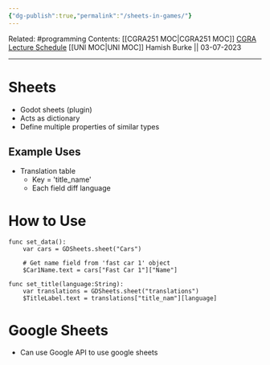 ```yaml
---
{"dg-publish":true,"permalink":"/sheets-in-games/"}
---
```


Related: #programming 
Contents: [[CGRA251 MOC\|CGRA251 MOC]]
[CGRA Lecture Schedule](https://ecs.wgtn.ac.nz/Courses/CGRA251_2023T2/LectureSchedule)
[[UNI MOC\|UNI MOC]]
Hamish Burke || 03-07-2023
***

# Sheets

- Godot sheets (plugin)
- Acts as dictionary
- Define multiple properties of similar types

## Example Uses

- Translation table
	- Key = 'title_name' 
	- Each field diff language

# How to Use

```gdscript
func set_data():
	var cars = GDSheets.sheet("Cars")

	# Get name field from 'fast car 1' object
	$Car1Name.text = cars["Fast Car 1"]["Name"]

func set_title(language:String):
	var translations = GDSheets.sheet("translations")
	$TitleLabel.text = translations["title_nam"][language]
```

# Google Sheets

- Can use Google API to use google sheets

